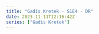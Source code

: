 ```yaml
---
title: "Gadis Kretek - S1E4 - DR"
date: 2023-11-11T12:16:42Z
series: ["Gadis Kretek"]
---
```



<mux-player stream-type="on-demand"
  src="https://kp3d-my.sharepoint.com/personal/ryoo_kp3d_onmicrosoft_com/_layouts/15/download.aspx?share=Edlw7Cib6slIuPQ9ddBOfo4B2Csr31tLnX_PmJm4RHRAlA" prefer-playback="mse" controls>
  </mux-player>
  
  
  <script src="https://cdn.jsdelivr.net/npm/@mux/mux-player"></script>
  
 <script type="application/ld+json">
 {
  "@context": "https://schema.org/",
  "@type": "VideoObject",
  "name": "Gadis Kretek - S1E4 - DR",
  "contentUrl": "https://stream.mux.com/J4KvxJyP6YC01KBudD4QfvLDXQWWcRCwNLvn38zYNm8E.m3u8",
  "thumbnailUrl": "https://www.themoviedb.org/t/p/original/bGn7dGysvut3RzbwcTupisAYElN.jpg?width=314&fit_mode=preserve&time=25",
  "uploadDate": "2023-11-11T12:16:42Z",
}

</script>

